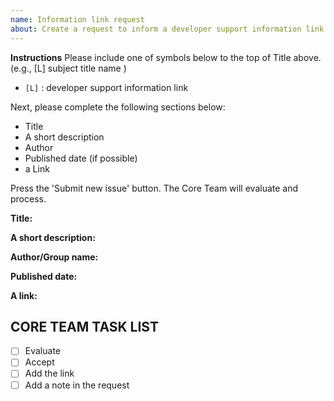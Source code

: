 ```yaml
---
name: Information link request
about: Create a request to inform a developer support information link for DNA Developers.
---
```


**Instructions**
Please include one of symbols below to the top of Title above. (e.g., [L] subject title name )

- `[L]` : developer support information link

Next, please complete the following sections below:

- Title
- A short description
- Author
- Published date (if possible)
- a Link

Press the 'Submit new issue' button. The Core Team will evaluate and process.

**Title:**

**A short description:**

**Author/Group name:**

**Published date:**

**A link:**

## CORE TEAM TASK LIST

- [ ] Evaluate
- [ ] Accept
- [ ] Add the link
- [ ] Add a note in the request
